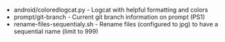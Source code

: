 - android/coloredlogcat.py - Logcat with helpful formatting and colors
- prompt/git-branch - Current git branch information on prompt (PS1)
- rename-files-sequentialy.sh - Rename files (configured to jpg) to have a sequential name (limit to 999)
